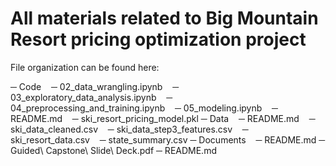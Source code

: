 # All materials related to Big Mountain Resort pricing optimization project




File organization can be found here: 

─ Code
   ─ 02_data_wrangling.ipynb
   ─ 03_exploratory_data_analysis.ipynb
   ─ 04_preprocessing_and_training.ipynb
   ─ 05_modeling.ipynb
   ─ README.md
   ─ ski_resort_pricing_model.pkl
─ Data
   ─ README.md
   ─ ski_data_cleaned.csv
   ─ ski_data_step3_features.csv
   ─ ski_resort_data.csv
   ─ state_summary.csv
─ Documents
   ─ README.md
─ Guided\ Capstone\ Slide\ Deck.pdf
─ README.md
